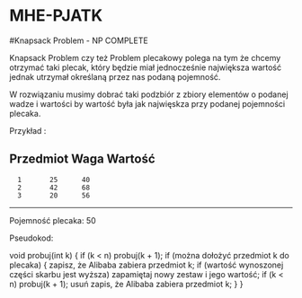 # MHE-PJATK

#Knapsack Problem - NP COMPLETE


Knapsack Problem czy też Problem plecakowy polega na tym że chcemy otrzymać taki plecak,
który będzie miał jednocześnie największa wartość jednak utrzymał określaną przez nas podaną pojemność.

W rozwiązaniu musimy dobrać taki podzbiór z zbiory elementów o podanej wadze i wartości by wartość była jak najwięskza przy podanej pojemności plecaka.


Przykład :

Przedmiot  Waga  Wartość
  ------------------------
      1       25      40
      2       42      68
      3       20      56
  ------------------------
Pojemność plecaka:  50
  
Pseudokod:

void probuj(int k)
{
    if (k < n) probuj(k + 1);
    if (można dołożyć przedmiot k do plecaka)
    {
        zapisz, że Alibaba zabiera przedmiot k;
        if (wartość wynoszonej części skarbu jest wyższa)
            zapamiętaj nowy zestaw i jego wartość;
        if (k < n) probuj(k + 1);
        usuń zapis, że Alibaba zabiera przedmiot k;
    }
} 


